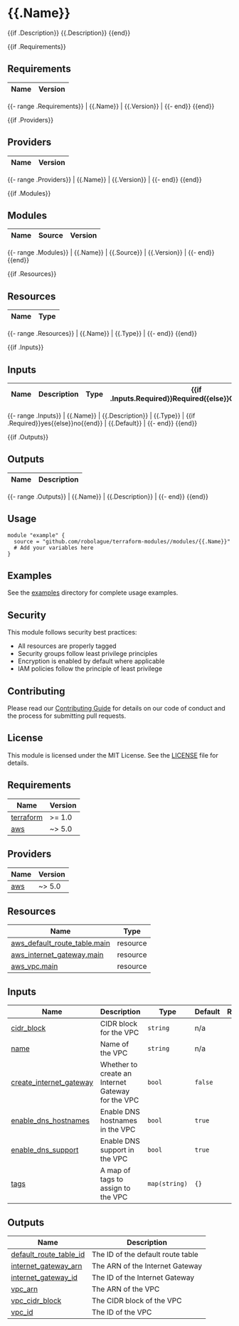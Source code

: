 <!-- BEGIN_TF_DOCS -->
# {{.Name}}

{{if .Description}}
{{.Description}}
{{end}}

{{if .Requirements}}
## Requirements

| Name | Version |
|------|---------|
{{- range .Requirements}}
| {{.Name}} | {{.Version}} |
{{- end}}
{{end}}

{{if .Providers}}
## Providers

| Name | Version |
|------|---------|
{{- range .Providers}}
| {{.Name}} | {{.Version}} |
{{- end}}
{{end}}

{{if .Modules}}
## Modules

| Name | Source | Version |
|------|--------|---------|
{{- range .Modules}}
| {{.Name}} | {{.Source}} | {{.Version}} |
{{- end}}
{{end}}

{{if .Resources}}
## Resources

| Name | Type |
|------|------|
{{- range .Resources}}
| {{.Name}} | {{.Type}} |
{{- end}}
{{end}}

{{if .Inputs}}
## Inputs

| Name | Description | Type | {{if .Inputs.Required}}Required{{else}}Optional{{end}} | Default |
|------|-------------|------|:--------:|:--------:|
{{- range .Inputs}}
| {{.Name}} | {{.Description}} | {{.Type}} | {{if .Required}}yes{{else}}no{{end}} | {{.Default}} |
{{- end}}
{{end}}

{{if .Outputs}}
## Outputs

| Name | Description |
|------|-------------|
{{- range .Outputs}}
| {{.Name}} | {{.Description}} |
{{- end}}
{{end}}

## Usage

```hcl
module "example" {
  source = "github.com/robolague/terraform-modules//modules/{{.Name}}"
  # Add your variables here
}
```

## Examples

See the [examples](./examples/) directory for complete usage examples.

## Security

This module follows security best practices:

- All resources are properly tagged
- Security groups follow least privilege principles
- Encryption is enabled by default where applicable
- IAM policies follow the principle of least privilege

## Contributing

Please read our [Contributing Guide](../../DEVELOPMENT.md) for details on our code of conduct and the process for submitting pull requests.

## License

This module is licensed under the MIT License. See the [LICENSE](../../LICENSE) file for details.

## Requirements

| Name | Version |
|------|---------|
| <a name="requirement_terraform"></a> [terraform](#requirement\_terraform) | >= 1.0 |
| <a name="requirement_aws"></a> [aws](#requirement\_aws) | ~> 5.0 |

## Providers

| Name | Version |
|------|---------|
| <a name="provider_aws"></a> [aws](#provider\_aws) | ~> 5.0 |

## Resources

| Name | Type |
|------|------|
| [aws_default_route_table.main](https://registry.terraform.io/providers/hashicorp/aws/latest/docs/resources/default_route_table) | resource |
| [aws_internet_gateway.main](https://registry.terraform.io/providers/hashicorp/aws/latest/docs/resources/internet_gateway) | resource |
| [aws_vpc.main](https://registry.terraform.io/providers/hashicorp/aws/latest/docs/resources/vpc) | resource |

## Inputs

| Name | Description | Type | Default | Required |
|------|-------------|------|---------|:--------:|
| <a name="input_cidr_block"></a> [cidr\_block](#input\_cidr\_block) | CIDR block for the VPC | `string` | n/a | yes |
| <a name="input_name"></a> [name](#input\_name) | Name of the VPC | `string` | n/a | yes |
| <a name="input_create_internet_gateway"></a> [create\_internet\_gateway](#input\_create\_internet\_gateway) | Whether to create an Internet Gateway for the VPC | `bool` | `false` | no |
| <a name="input_enable_dns_hostnames"></a> [enable\_dns\_hostnames](#input\_enable\_dns\_hostnames) | Enable DNS hostnames in the VPC | `bool` | `true` | no |
| <a name="input_enable_dns_support"></a> [enable\_dns\_support](#input\_enable\_dns\_support) | Enable DNS support in the VPC | `bool` | `true` | no |
| <a name="input_tags"></a> [tags](#input\_tags) | A map of tags to assign to the VPC | `map(string)` | `{}` | no |

## Outputs

| Name | Description |
|------|-------------|
| <a name="output_default_route_table_id"></a> [default\_route\_table\_id](#output\_default\_route\_table\_id) | The ID of the default route table |
| <a name="output_internet_gateway_arn"></a> [internet\_gateway\_arn](#output\_internet\_gateway\_arn) | The ARN of the Internet Gateway |
| <a name="output_internet_gateway_id"></a> [internet\_gateway\_id](#output\_internet\_gateway\_id) | The ID of the Internet Gateway |
| <a name="output_vpc_arn"></a> [vpc\_arn](#output\_vpc\_arn) | The ARN of the VPC |
| <a name="output_vpc_cidr_block"></a> [vpc\_cidr\_block](#output\_vpc\_cidr\_block) | The CIDR block of the VPC |
| <a name="output_vpc_id"></a> [vpc\_id](#output\_vpc\_id) | The ID of the VPC |
<!-- END_TF_DOCS -->